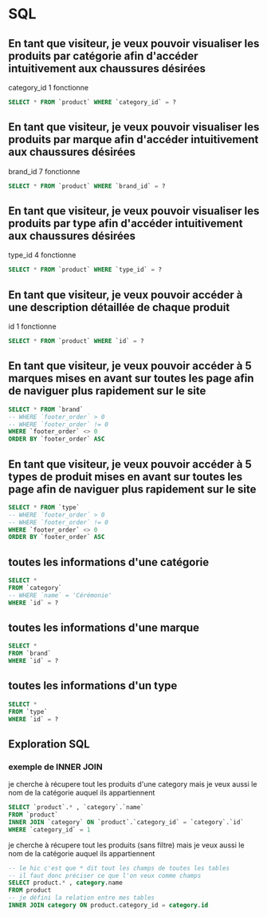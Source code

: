# SQL

## En tant que visiteur, je veux pouvoir visualiser les produits par catégorie afin d'accéder intuitivement aux chaussures désirées

category_id 1 fonctionne

```SQL
SELECT * FROM `product` WHERE `category_id` = ?
```

## En tant que visiteur, je veux pouvoir visualiser les produits par marque afin d'accéder intuitivement aux chaussures désirées

brand_id 7 fonctionne

```SQL
SELECT * FROM `product` WHERE `brand_id` = ?
```

## En tant que visiteur, je veux pouvoir visualiser les produits par type afin d'accéder intuitivement aux chaussures désirées

type_id 4 fonctionne

```SQL
SELECT * FROM `product` WHERE `type_id` = ?
```

## En tant que visiteur, je veux pouvoir accéder à une description détaillée de chaque produit

id 1 fonctionne

```SQL
SELECT * FROM `product` WHERE `id` = ?
```

## En tant que visiteur, je veux pouvoir accéder à 5 marques mises en avant sur toutes les page afin de naviguer plus rapidement sur le site

```SQL
SELECT * FROM `brand`
-- WHERE `footer_order` > 0
-- WHERE `footer_order` != 0
WHERE `footer_order` <> 0
ORDER BY `footer_order` ASC
```

## En tant que visiteur, je veux pouvoir accéder à 5 types de produit mises en avant sur toutes les page afin de naviguer plus rapidement sur le site

```SQL
SELECT * FROM `type`
-- WHERE `footer_order` > 0
-- WHERE `footer_order` != 0
WHERE `footer_order` <> 0
ORDER BY `footer_order` ASC
```

## toutes les informations d'une catégorie

```SQL
SELECT *
FROM `category`
-- WHERE `name` = 'Cérémonie' 
WHERE `id` = ?
```

## toutes les informations d'une marque

```SQL
SELECT *
FROM `brand`
WHERE `id` = ?
```

## toutes les informations d'un type

```SQL
SELECT *
FROM `type`
WHERE `id` = ?
```


## Exploration SQL

### exemple de INNER JOIN

je cherche à récupere tout les produits d'une category
mais je veux aussi le nom de la catégorie auquel ils appartiennent

```SQL
SELECT `product`.* , `category`.`name`
FROM `product`
INNER JOIN `category` ON `product`.`category_id` = `category`.`id`
WHERE `category_id` = 1
```

je cherche à récupere tout les produits (sans filtre)
mais je veux aussi le nom de la catégorie auquel ils appartiennent

```SQL
-- le hic c'est que * dit tout les champs de toutes les tables
-- il faut donc préciser ce que l'on veux comme champs
SELECT product.* , category.name
FROM product 
-- je défini la relation entre mes tables
INNER JOIN category ON product.category_id = category.id
```
